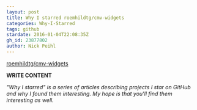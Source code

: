 ```yaml
---
layout: post
title: Why I starred roemhildtg/cmv-widgets
categories: Why-I-Starred
tags: github
stardate: 2016-01-04T22:08:35Z
gh_id: 23877802
author: Nick Peihl
---
```


[roemhildtg/cmv-widgets](https://github.com/roemhildtg/cmv-widgets)

**WRITE CONTENT**

*"Why I starred" is a series of articles describing projects I star on GitHub and why I found them interesting. My hope is that you'll find them interesting as well.*

